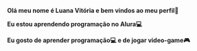 <strong>Olá meu nome é Luana Vitória e bem vindos ao meu perfil🙋</strong>

<strong>Eu estou aprendendo programação no Alura💻</strong>

<strong>Eu gosto de aprender programação💻 e de jogar video-game🎮</strong>


